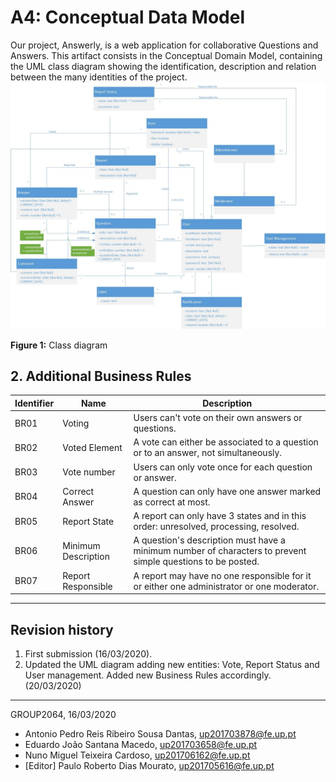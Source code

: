 # A4: Conceptual Data Model

Our project, Answerly, is a web application for collaborative Questions and Answers.
This artifact consists in the Conceptual Domain Model, containing the UML class diagram showing the identification, description and relation between the many identities of the project.
![UML CLass](./screenshots/a4.jpg)


**Figure 1:** Class diagram
## 2. Additional Business Rules

| Identifier | Name | Description |
| --- | --- | --- |
| BR01 | Voting | Users can't vote on their own answers or questions. |
| BR02 | Voted Element | A vote can either be associated to a question or to an answer, not simultaneously. |
| BR03 | Vote number | Users can only vote once for each question or answer. | 
| BR04 | Correct Answer | A question can only have one answer marked as correct at most. |
| BR05 | Report State | A report can only have 3 states and in this order: unresolved, processing, resolved. |
| BR06 | Minimum Description | A question's description must have a minimum number of characters to prevent simple questions to be posted. |
| BR07 | Report Responsible | A report may have no one responsible for it or either one administrator or one moderator. |

***

## Revision history
1. First submission (16/03/2020).
2. Updated the UML diagram adding new entities: Vote, Report Status and User management. Added new Business Rules accordingly. (20/03/2020)
------

GROUP2064, 16/03/2020
- Antonio Pedro Reis Ribeiro Sousa Dantas, up201703878@fe.up.pt
- Eduardo João Santana Macedo, up201703658@fe.up.pt
- Nuno Miguel Teixeira Cardoso, up201706162@fe.up.pt
- [Editor] Paulo Roberto Dias Mourato, up201705616@fe.up.pt
